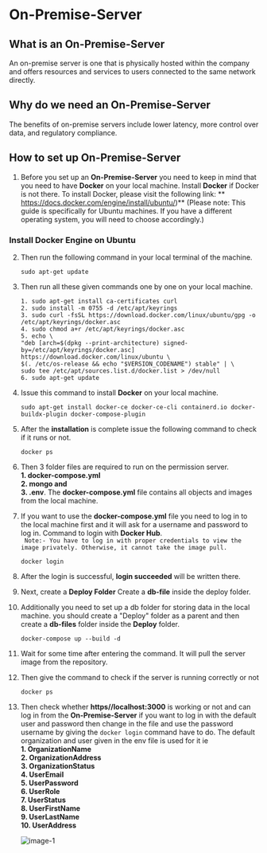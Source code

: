 # On-Premise-Server

## What is an On-Premise-Server 
An on-premise server is one that is physically hosted within the company and offers resources and services to users connected to the same network directly.

## Why do we need an On-Premise-Server
The benefits of on-premise servers include lower latency, more control over data, and regulatory compliance.

## How to set up On-Premise-Server

1. Before you set up an **On-Premise-Server** you need to keep in mind that you need to have **Docker** on your local machine. Install **Docker** if Docker is not there. To install Docker, please visit the following link: ** https://docs.docker.com/engine/install/ubuntu/)** (Please note: This guide is specifically for Ubuntu machines. If you have a different operating system, you will need to choose accordingly.)

### Install Docker Engine on Ubuntu
2. Then run the following command in your local terminal of the machine.                 
   ```
   sudo apt-get update
   ```

3. Then run all these given commands one by one on your local machine.
   ```
   1. sudo apt-get install ca-certificates curl                                                                                                                 
   2. sudo install -m 0755 -d /etc/apt/keyrings                                                                                                                                      
   3. sudo curl -fsSL https://download.docker.com/linux/ubuntu/gpg -o /etc/apt/keyrings/docker.asc                                                                             
   4. sudo chmod a+r /etc/apt/keyrings/docker.asc                                                                                                    
   5. echo \
   "deb [arch=$(dpkg --print-architecture) signed-by=/etc/apt/keyrings/docker.asc] https://download.docker.com/linux/ubuntu \
   $(. /etc/os-release && echo "$VERSION_CODENAME") stable" | \
   sudo tee /etc/apt/sources.list.d/docker.list > /dev/null                                                                                                             
   6. sudo apt-get update

   ```

4. Issue this command to install **Docker** on your local machine.

   ```
   sudo apt-get install docker-ce docker-ce-cli containerd.io docker-buildx-plugin docker-compose-plugin
   ```
5. After the **installation** is complete issue the following command to check if it runs or not.

   ```
   docker ps
   ```

6. Then 3 folder files are required to run on the permission server.             
   **1. docker-compose.yml               
   2. mongo and            
   3. .env**. The **docker-compose.yml** file contains all objects and images from the local machine.            
7. If you want to use the **docker-compose.yml** file you need to log in to the local machine first and it will ask for a username and password to log in. Command to login with **Docker Hub**.                      
   ` Note:- You have to log in with proper credentials to view the image privately. Otherwise, it cannot take the image pull.`
   ```
   docker login
   ```
8. After the login is successful, **login succeeded** will be written there.
9. Next, create a **Deploy Folder** Create a **db-file** inside the deploy folder.
10. Additionally you need to set up a db folder for storing data in the local machine. you should create a "Deploy" folder as a parent and then create a **db-files** folder inside the **Deploy** folder.
    ```
    docker-compose up --build -d
    ```
11. Wait for some time after entering the command. It will pull the server image from the repository.
12. Then give the command to check if the server is running correctly or not
    ```
    docker ps
    ```
14. Then check whether **https//localhost:3000** is working or not and can log in from the **On-Premise-Server** if you want to log in with the default user and password then change in the file and use the password username by giving the `docker login` command have to do.
The default organization and user given in the env file is used for it ie               
    **1. OrganizationName               
    2. OrganizationAddress                 
    3. OrganizationStatus                
    4. UserEmail                
    5. UserPassword                      
    6. UserRole                       
    7. UserStatus                  
    8. UserFirstName                        
    9. UserLastName                 
    10. UserAddress**


    ![image-1](https://github.com/Nancypatel1103/ComplianceClient/assets/153616269/34559bf9-335c-46c7-a0b7-8e19bc11fe4d)

